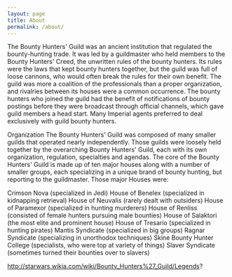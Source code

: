 ```yaml
---
layout: page
title: About
permalink: /about/
---
```

The Bounty Hunters' Guild was an ancient institution that regulated the bounty-hunting trade. It was led by a guildmaster who held members to the Bounty Hunters' Creed, the unwritten rules of the bounty hunters. Its rules were the laws that kept bounty hunters together, but the guild was full of loose cannons, who would often break the rules for their own benefit. The guild was more a coalition of the professionals than a proper organization, and rivalries between its houses were a common occurrence. The bounty hunters who joined the guild had the benefit of notifications of bounty postings before they were broadcast through official channels, which gave guild members a head start. Many Imperial agents preferred to deal exclusively with guild bounty hunters.

Organization
The Bounty Hunters' Guild was composed of many smaller guilds that operated nearly independently. Those guilds were loosely held together by the overarching Bounty Hunters' Guild, each with its own organization, regulation, specialties and agendas. The core of the Bounty Hunters' Guild is made up of ten major houses along with a number of smaller groups, each specializing in a unique brand of bounty hunting, but reporting to the guildmaster. Those major Houses were:

Crimson Nova (specialized in Jedi)
House of Benelex (specialized in kidnapping retrieval)
House of Neuvalis (rarely dealt with outsiders)
House of Paramexor (specialized in hunting murderers)
House of Renliss (consisted of female hunters pursuing male bounties)
House of Salaktori (the most elite and prominent house)
House of Tresario (specialized in hunting pirates)
Mantis Syndicate (specialized in big groups)
Ragnar Syndicate (specializing in unorthodox techniques)
Skine Bounty Hunter College (specialists, who were top at variety of things)
Slaver Syndicate (sometimes turned their bounties over to slavers)

http://starwars.wikia.com/wiki/Bounty_Hunters%27_Guild/Legends?
